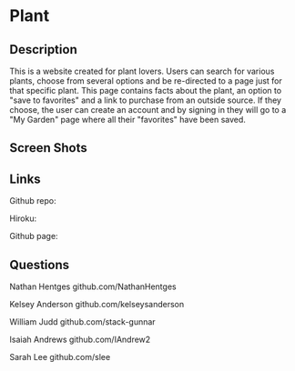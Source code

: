 # **Plant**

## Description
This is a website created for plant lovers.  Users can search for various plants, choose from several options and be re-directed to a page just for that specific plant. This page contains facts about the plant, an option to "save to favorites" and a link to purchase from an outside source. If they choose, the user can create an account and by signing in they will go to a "My Garden" page where all their "favorites" have been saved. 

## Screen Shots



## Links


Github repo:

Hiroku:

Github page:


## Questions


Nathan Hentges github.com/NathanHentges

Kelsey Anderson github.com/kelseysanderson

William Judd github.com/stack-gunnar

Isaiah Andrews github.com/IAndrew2

Sarah Lee github.com/slee


###
